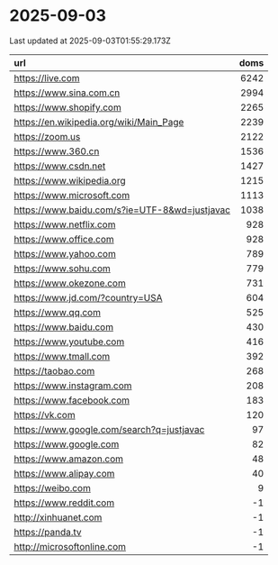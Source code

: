 # 2025-09-03

<!-- BEGIN -->
Last updated at 2025-09-03T01:55:29.173Z

url | doms
:- | -:
https://live.com | 6242
https://www.sina.com.cn | 2994
https://www.shopify.com | 2265
https://en.wikipedia.org/wiki/Main_Page | 2239
https://zoom.us | 2122
https://www.360.cn | 1536
https://www.csdn.net | 1427
https://www.wikipedia.org | 1215
https://www.microsoft.com | 1113
https://www.baidu.com/s?ie=UTF-8&wd=justjavac | 1038
https://www.netflix.com | 928
https://www.office.com | 928
https://www.yahoo.com | 789
https://www.sohu.com | 779
https://www.okezone.com | 731
https://www.jd.com/?country=USA | 604
https://www.qq.com | 525
https://www.baidu.com | 430
https://www.youtube.com | 416
https://www.tmall.com | 392
https://taobao.com | 268
https://www.instagram.com | 208
https://www.facebook.com | 183
https://vk.com | 120
https://www.google.com/search?q=justjavac | 97
https://www.google.com | 82
https://www.amazon.com | 48
https://www.alipay.com | 40
https://weibo.com | 9
https://www.reddit.com | -1
http://xinhuanet.com | -1
https://panda.tv | -1
http://microsoftonline.com | -1
<!-- END -->

